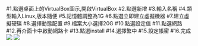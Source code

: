 #1.點選桌面上的VirtualBox圖示,開啟VirtualBox
#2.點選新增
#3.輸入名稱
#4.類型輸入Linux,版本隨便
#5.記憶體調整為1G
#6.點選立即建立虛擬機器
#7.建立虛擬硬碟
#8.選擇動態配置
#9.檔案大小選擇20G
#10.點選設定值
#11.點選網路
#12.再介面卡中啟動網路卡
#13.點選install
#14.選擇繁中
#15.設定帳密
#16.完成
![](https://ppt.cc/fGy0ux@.png)
![](https://ppt.cc/fLJ9cx@.png)